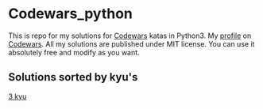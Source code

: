 # Codewars_python
This is repo for my solutions for [Codewars](codewars.com "Codewars") katas in Python3.
My [profile](https://www.codewars.com/users/greenstar7 "Me") on [Codewars](codewars.com "Codewars").
All my solutions are published under MIT license.
You can use it absolutely free and modify as you want.
## Solutions sorted by kyu's
[3 kyu](./3_kyu/)